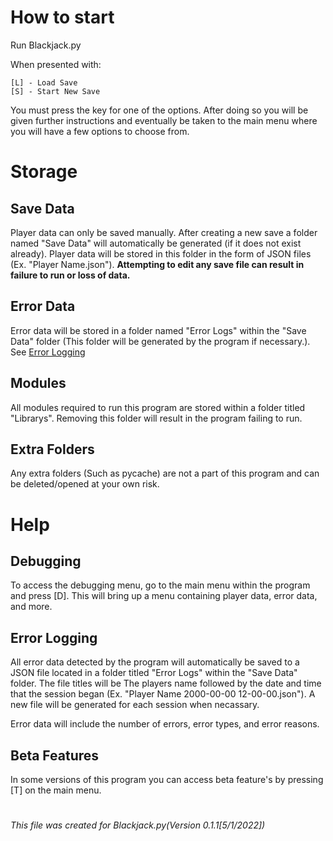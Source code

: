 # How to start

Run Blackjack.py

When presented with:
```
[L] - Load Save
[S] - Start New Save
```
You must press the key for one of the options. After doing so you will be given further instructions and eventually be taken to the main menu where you will have a few options to choose from.

# Storage

## Save Data

Player data can only be saved manually. After creating a new save a folder named "Save Data" will automatically be generated (if it does not exist already). Player data will be stored in this folder in the form of JSON files (Ex. "Player Name.json"). **Attempting to edit any save file can result in failure to run or loss of data.**

## Error Data

Error data will be stored in a folder named "Error Logs" within the "Save Data" folder (This folder will be generated by the program if necessary.). See [Error Logging](#Error-Logging)

## Modules 

All modules required to run this program are stored within a folder titled "Librarys". Removing this folder will result in the program failing to run.

## Extra Folders

Any extra folders (Such as pycache) are not a part of this program and can be deleted/opened at your own risk.

# Help

## Debugging

To access the debugging menu, go to the main menu within the program and press [D]. This will bring up a menu containing player data, error data, and more.

## Error Logging

All error data detected by the program will automatically be saved to a JSON file located in a folder titled "Error Logs" within the "Save Data" folder. The file titles will be The players name followed by the date and time that the session began (Ex. "Player Name 2000-00-00 12-00-00.json"). A new file will be generated for each session when necassary.

Error data will include the number of errors, error types, and error reasons.

## Beta Features

In some versions of this program you can access beta feature's by pressing [T] on the main menu.

#

###### This file was created for Blackjack.py(Version 0.1.1[5/1/2022])